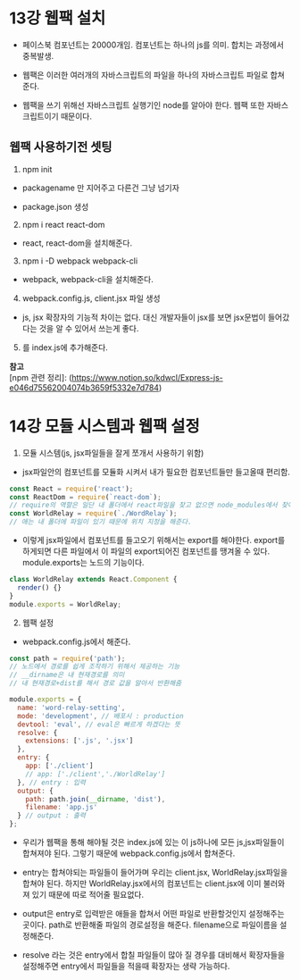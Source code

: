 # 13강 웹팩 설치

- 페이스북 컴포넌트는 20000개임. 컴포넌트는 하나의 js를 의미. 합치는 과정에서 중복발생.

- 웹팩은 이러한 여러개의 자바스크립트의 파일을 하나의 자바스크립트 파일로 합쳐준다.

- 웹팩을 쓰기 위해선 자바스크립트 실행기인 node를 알아야 한다. 웹팩 또한 자바스크립트이기 때문이다.

## 웹팩 사용하기전 셋팅

1. npm init

- packagename 만 지어주고 다른건 그냥 넘기자

- package.json 생성

2. npm i react react-dom

- react, react-dom을 설치해준다.

3. npm i -D webpack webpack-cli

- webpack, webpack-cli을 설치해준다.

4. webpack.config.js, client.jsx 파일 생성

- js, jsx 확장자의 기능적 차이는 없다. 대신 개발자들이 jsx를 보면 jsx문법이 들어갔다는 것을 알 수 있어서 쓰는게 좋다.

5. <script src="./dist/app.js"></script>를 index.js에 추가해준다.

**참고**  
[npm 관련 정리]: (https://www.notion.so/kdwcl/Express-js-e046d75562004074b3659f5332e7d784)

# 14강 모듈 시스템과 웹팩 설정

1. 모듈 시스템(js, jsx파일들을 잘게 쪼개서 사용하기 위함)

- jsx파일안의 컴포넌트를 모듈화 시켜서 내가 필요한 컴포넌트들만 들고올때 편리함.

```javascript
const React = require('react');
const ReactDom = require(`react-dom`);
// require의 역할은 일단 내 폴더에서 react파일을 찾고 없으면 node_modules에서 찾아서 가져온다.
const WorldRelay = require(`./WordRelay`);
// 애는 내 폴더에 파일이 있기 때문에 위치 지정을 해준다.
```

- 이렇게 jsx파일에서 컴포넌트를 들고오기 위해서는 export를 해야한다. export를 하게되면 다른 파일에서 이 파일의 export되어진 컴포넌트를 땡겨올 수 있다. module.exports는 노드의 기능이다.

```javascript
class WorldRelay extends React.Component {
  render() {}
}
module.exports = WorldRelay;
```

2. 웹팩 설정

- webpack.config.js에서 해준다.

```javascript
const path = require('path');
// 노드에서 경로를 쉽게 조작하기 위해서 제공하는 기능
// __dirname은 내 현재경로를 의미
// 내 현재경로+dist를 해서 경로 값을 알아서 반환해줌

module.exports = {
  name: 'word-relay-setting',
  mode: 'development', // 배포시 : production
  devtool: 'eval', // eval은 빠르게 하겠다는 뜻
  resolve: {
    extensions: ['.js', '.jsx']
  },
  entry: {
    app: ['./client']
    // app: ['./client','./WorldRelay']
  }, // entry : 입력
  output: {
    path: path.join(__dirname, 'dist'),
    filename: 'app.js'
  } // output : 출력
};
```

- 우리가 웹팩을 통해 해야될 것은 index.js에 있는 <script src="./dist/app.js"></script> 이 js하나에 모든 js,jsx파일들이 합쳐져야 된다. 그렇기 때문에 webpack.config.js에서 합쳐준다.

- entry는 합쳐야되는 파일들이 들어가며 우리는 client.jsx, WorldRelay.jsx파일을 합쳐야 된다. 하지만 WorldRelay.jsx에서의 컴포넌트는 client.jsx에 이미 불러와져 있기 때문에 따로 적어줄 필요없다.

- output은 entry로 입력받은 애들을 합쳐서 어떤 파일로 반환할것인지 설정해주는 곳이다. path로 반환해줄 파일의 경로설정을 해준다. filename으로 파일이름을 설정해준다.

- resolve 라는 것은 entry에서 합칠 파일들이 많아 질 경우를 대비해서 확장자들을 설정해주면 entry에서 파일들을 적을때 확장자는 생략 가능하다.
